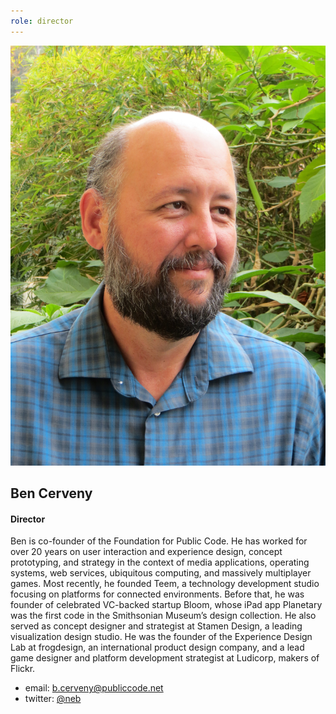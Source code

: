 ```yaml
---
role: director
---
```


![ben cerveny](nebBio.jpg)

## Ben Cerveny
#### Director

Ben is co-founder of the Foundation for Public Code.   He has worked for over 20 years on user interaction and experience design, concept prototyping, and strategy in the context of media applications, operating systems, web services, ubiquitous computing, and massively multiplayer games. Most recently, he founded Teem, a technology development studio focusing on platforms for connected environments. Before that, he was founder of celebrated VC-backed startup Bloom, whose iPad app Planetary was the first code in the Smithsonian Museum’s design collection. He also served as concept designer and strategist at Stamen Design, a leading visualization design studio. He was the founder of the Experience Design Lab at frogdesign, an international product design company, and a lead game designer and platform development strategist at Ludicorp, makers of Flickr.


- email: [b.cerveny@publiccode.net](mailto:b.cerveny@publiccode.net)  
- twitter:  [@neb](https://twitter.com/neb)
